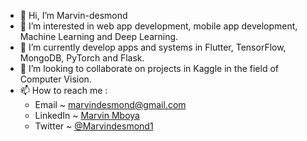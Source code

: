 - 👋 Hi, I’m Marvin-desmond
- 👀 I’m interested in web app development, mobile app development, Machine Learning and Deep Learning.
- 🌱 I’m currently develop apps and systems in Flutter, TensorFlow, MongoDB, PyTorch and Flask.
- 💞️ I’m looking to collaborate on projects in Kaggle in the field of Computer Vision.
- 📫 How to reach me :
  - Email ~ <a href="mailto:marvindesmond@gmail.com">marvindesmond@gmail.com</a>
  - LinkedIn ~ [Marvin Mboya](https://www.linkedin.com/in/marvin-mboya-b7bb81195/)
  - Twitter ~ [@Marvindesmond1](https://twitter.com/Marvindesmond1)

<!---
Marvin-desmond/Marvin-desmond is a ✨ special ✨ repository because its `README.md` (this file) appears on your GitHub profile.
You can click the Preview link to take a look at your changes.
--->
